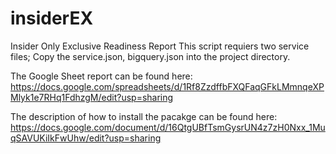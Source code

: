 # insiderEX
Insider Only Exclusive Readiness Report
This script requiers two service files; Copy the service.json, bigquery.json into the project directory.

The Google Sheet report can be found here:
https://docs.google.com/spreadsheets/d/1Rf8ZzdffbFXQFaqGFkLMmnqeXPMlyk1e7RHq1FdhzgM/edit?usp=sharing

The description of how to install the pacakge can be found here:
https://docs.google.com/document/d/16QtgUBfTsmGysrUN4z7zH0Nxx_1MuqSAVUKiIkFwUhw/edit?usp=sharing
